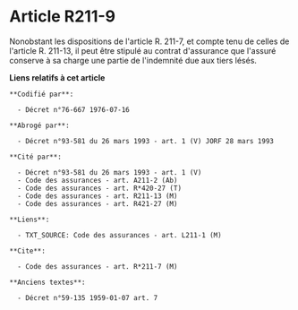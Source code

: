 # Article R211-9

Nonobstant les dispositions de l'article R. 211-7, et compte tenu de celles de l'article R. 211-13, il peut être stipulé au
contrat d'assurance que l'assuré conserve à sa charge une partie de l'indemnité due aux tiers lésés.

**Liens relatifs à cet article**

	**Codifié par**:

	  - Décret n°76-667 1976-07-16

	**Abrogé par**:

	  - Décret n°93-581 du 26 mars 1993 - art. 1 (V) JORF 28 mars 1993

	**Cité par**:

	  - Décret n°93-581 du 26 mars 1993 - art. 1 (V)
	  - Code des assurances - art. A211-2 (Ab)
	  - Code des assurances - art. R*420-27 (T)
	  - Code des assurances - art. R211-13 (M)
	  - Code des assurances - art. R421-27 (M)

	**Liens**:

	  - TXT_SOURCE: Code des assurances - art. L211-1 (M)

	**Cite**:

	  - Code des assurances - art. R*211-7 (M)

	**Anciens textes**:

	  - Décret n°59-135 1959-01-07 art. 7
